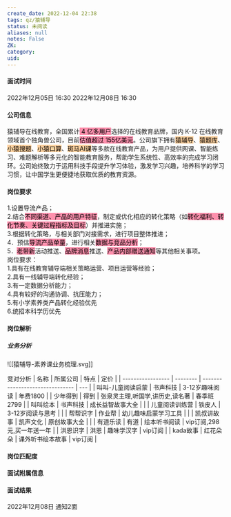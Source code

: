 ```yaml
---
create_date: 2022-12-04 22:38
tags: qz/猿辅导
status: 未阅读 
aliases: null
notes: False
ZK: 
category: 
uid: 
---
```


#### 面试时间

2022年12月05日 16:30
2022年12月08日 16:30


#### 公司信息
猿辅导在线教育，全国累计<mark style="background: #FF5582A6;"> 4 亿多用户</mark>选择的在线教育品牌，国内 K-12 在线教育领域首个独角兽公司，目前<mark style="background: #FF5582A6;">估值超过 155亿美元</mark>。公司旗下拥有<mark style="background: #FFB86CA6;">猿辅导</mark>、<mark style="background: #FFB86CA6;">猿题库</mark>、<mark style="background: #FFB86CA6;">小猿搜题</mark>、<mark style="background: #FFB86CA6;">小猿口算</mark>、<mark style="background: #FFB86CA6;">斑马AI课</mark>等多款在线教育产品，为用户提供网课、智能练习、难题解析等多元化的智能教育服务，帮助学生系统性、高效率的完成学习闭环。公司始终致力于运用科技手段提升学习体验，激发学习兴趣，培养科学的学习习惯，让中国学生更便捷地获取优质的教育资源。

#### 岗位要求

1.设置导流产品；  
2.结合<mark style="background: #FF5582A6;">不同渠道、产品的用户特征</mark>，制定或优化相应的转化策略（如<mark style="background: #FF5582A6;">转化福利、转化节奏、关键过程指标及目标</mark>）并推进实施；  
3.根据转化策略，与相关部门对接需求，进行项目整体推进；  
4．预估<mark style="background: #FF5582A6;">导流产品单量</mark>，进行相关<mark style="background: #FF5582A6;">数据与竞品分析</mark>；  
5．<mark style="background: #FF5582A6;">老带新</mark>活动推送、<mark style="background: #FF5582A6;">品牌消息</mark>推送、<mark style="background: #FF5582A6;">产品内部赠送通知</mark>等其他相关事项。  
岗位要求：  
1.具有在线教育辅导端相关策略运营、项目运营等经验；  
2.具有一线辅导端转化经验；  
3.有一定数据分析能力；  
4.具有较好的沟通协调、抗压能力；  
5.有小学素养类产品转化经验优先  
6.统招本科学历优先

#### 岗位解析

##### 业务分析
![[猿辅导-素养课业务梳理.svg]]

竞对分析
| 名称              | 所属公司 | 特点                            |   定价  | 
| ----------------- | -------- | ------------------------------- | --- |
| 叫叫-儿童阅读启蒙 | 书声科技 | 3-12岁趣味阅读                  |   年费1800  |
| 少年得到          | 得到     | 张泉灵主理,听国学,讲历史,读名著 |   春季班2799  |
| 叫叫绘本          | 书声科技 | 成长益智故事大全                |     |
| 儿童阅读训练营    | 铁皮人   | 3-12岁阅读与思考                |     |
| 帮帮识字          | 作业帮   | 幼儿趣味启蒙学习工具            |     |
| 凯叔讲故事        | 凯声文化 | 原创故事大全                    |     |
| 有道乐读          | 有道     | 绘本听书阅读                    |  vip订阅,298元,买一年送一年   |
| 洪恩识字          | 洪恩     | 趣味学汉字                      |  vip订阅   |
| kada故事          | 红花朵朵 | 课外听书绘本故事                |  vip订阅   |






#### 岗位匹配度


#### 面试附属信息


#### 面试结果

2022年12月08日 通知2面

